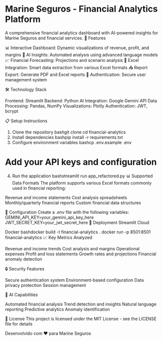 # Marine Seguros - Financial Analytics Platform

A comprehensive financial analytics dashboard with AI-powered insights for Marine Seguros and financial services.
🚀 Features

📊 Interactive Dashboard: Dynamic visualizations of revenue, profit, and margins
🤖 AI Insights: Automated analysis using advanced language models
📈 Financial Forecasting: Projections and scenario analysis
📁 Excel Integration: Smart data extraction from various Excel formats
📥 Report Export: Generate PDF and Excel reports
🔐 Authentication: Secure user management system

🛠️ Technology Stack

Frontend: Streamlit
Backend: Python
AI Integration: Google Gemini API
Data Processing: Pandas, NumPy
Visualizations: Plotly
Authentication: JWT, bcrypt

📋 Setup Instructions
1. Clone the repository
bashgit clone <repository-url>
cd financial-analytics
2. Install dependencies
bashpip install -r requirements.txt
3. Configure environment variables
bashcp .env.example .env
# Add your API keys and configuration
4. Run the application
bashstreamlit run app_refactored.py
📊 Supported Data Formats
The platform supports various Excel formats commonly used in financial reporting:

Revenue and income statements
Cost analysis spreadsheets
Monthly/quarterly financial reports
Custom financial data structures

🔧 Configuration
Create a .env file with the following variables:
GEMINI_API_KEY=your_gemini_api_key_here
JWT_SECRET_KEY=your_jwt_secret_here
🚀 Deployment
Streamlit Cloud



Docker
bashdocker build -t financial-analytics .
docker run -p 8501:8501 financial-analytics
📈 Key Metrics Analyzed

Revenue and income trends
Cost analysis and margins
Operational expenses
Profit and loss statements
Growth rates and projections
Financial anomaly detection

🔒 Security Features

Secure authentication system
Environment-based configuration
Data privacy protection
Session management

🤖 AI Capabilities

Automated financial analysis
Trend detection and insights
Natural language reporting
Predictive analytics
Anomaly identification


📄 License
This project is licensed under the MIT License - see the LICENSE file for details

Desenvolvido com ❤️ para Marine Seguros
